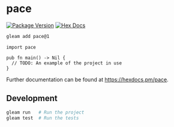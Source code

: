 # pace

[![Package Version](https://img.shields.io/hexpm/v/pace)](https://hex.pm/packages/pace)
[![Hex Docs](https://img.shields.io/badge/hex-docs-ffaff3)](https://hexdocs.pm/pace/)

```sh
gleam add pace@1
```
```gleam
import pace

pub fn main() -> Nil {
  // TODO: An example of the project in use
}
```

Further documentation can be found at <https://hexdocs.pm/pace>.

## Development

```sh
gleam run   # Run the project
gleam test  # Run the tests
```
